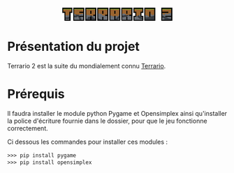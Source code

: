 <p align="center">
  <img src="https://github.com/MaitreRenard18/Terrario-2/blob/master/Images/UI/Logo.png" alt="Terrario 2 Logo" width="50%">
</p>

# Présentation du projet
Terrario 2 est la suite du mondialement connu <a href="https://github.com/MaitreRenard18/Terrario">Terrario<a>.

# Prérequis
Il faudra installer le module python Pygame et Opensimplex ainsi qu'installer la police d'écriture fournie dans le dossier, pour que le jeu fonctionne correctement.

<p>Ci dessous les commandes pour installer ces modules :</p>

```
>>> pip install pygame
>>> pip install opensimplex
```
